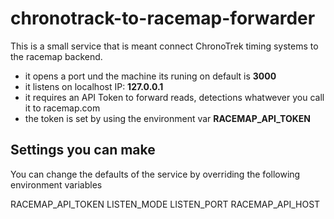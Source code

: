 # chronotrack-to-racemap-forwarder

This is a small service that is meant connect ChronoTrek timing systems to the racemap backend.
- it opens a port und the machine its runing on default is **3000**
- it listens on localhost IP: **127.0.0.1**
- it requires an API Token to forward reads, detections whatwever you call it to racemap.com
- the token is set by using the environment var **RACEMAP_API_TOKEN**





## Settings you can make 

You can change the defaults of the service by overriding the following environment variables

RACEMAP_API_TOKEN
LISTEN_MODE
LISTEN_PORT
RACEMAP_API_HOST


